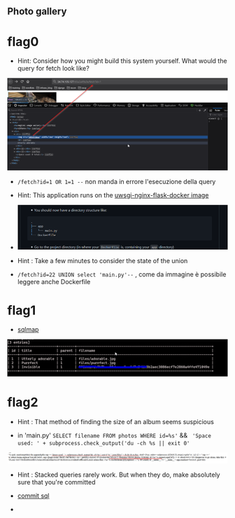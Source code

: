 ## Photo gallery

# flag0

+ Hint: Consider how you might build this system yourself. What would the query for fetch look like?

![picture](imgs/1.png)

+ `/fetch?id=1 OR 1=1 --` non manda in errore l'esecuzione della query

+ Hint: This application runs on the [uwsgi-nginx-flask-docker image](https://github.com/tiangolo/uwsgi-nginx-flask-docker)

+ ![picture](imgs/2.png)

+ Hint : Take a few minutes to consider the state of the union

+ `/fetch?id=22 UNION select 'main.py'--` , come da immagine è possibile leggere anche Dockerfile

# flag1

+ [sqlmap](https://github.com/sqlmapproject/sqlmap)

![picture](imgs/3.png)

# flag2

+ Hint : That method of finding the size of an album seems suspicious

+ in 'main.py' `SELECT filename FROM photos WHERE id=%s'` && ` 'Space used: ' + subprocess.check_output('du -ch %s || exit 0'` 

![picture](imgs/4.png)

+ Hint : Stacked queries rarely work. But when they do, make absolutely sure that you're committed

+ [commit sql](https://stackoverflow.com/questions/16259428/mysql-command-line-and-transactions)

+ 